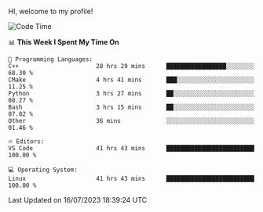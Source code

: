 HI, welcome to my profile!
<!--START_SECTION:waka-->
![Code Time](http://img.shields.io/badge/Code%20Time-1%2C013%20hrs%2032%20mins-blue)

📊 **This Week I Spent My Time On** 

```text
💬 Programming Languages: 
C++                      28 hrs 29 mins      █████████████████░░░░░░░░   68.30 % 
CMake                    4 hrs 41 mins       ███░░░░░░░░░░░░░░░░░░░░░░   11.25 % 
Python                   3 hrs 27 mins       ██░░░░░░░░░░░░░░░░░░░░░░░   08.27 % 
Bash                     3 hrs 15 mins       ██░░░░░░░░░░░░░░░░░░░░░░░   07.82 % 
Other                    36 mins             ░░░░░░░░░░░░░░░░░░░░░░░░░   01.46 % 

🔥 Editors: 
VS Code                  41 hrs 43 mins      █████████████████████████   100.00 % 

💻 Operating System: 
Linux                    41 hrs 43 mins      █████████████████████████   100.00 % 
```


 Last Updated on 16/07/2023 18:39:24 UTC
<!--END_SECTION:waka-->
